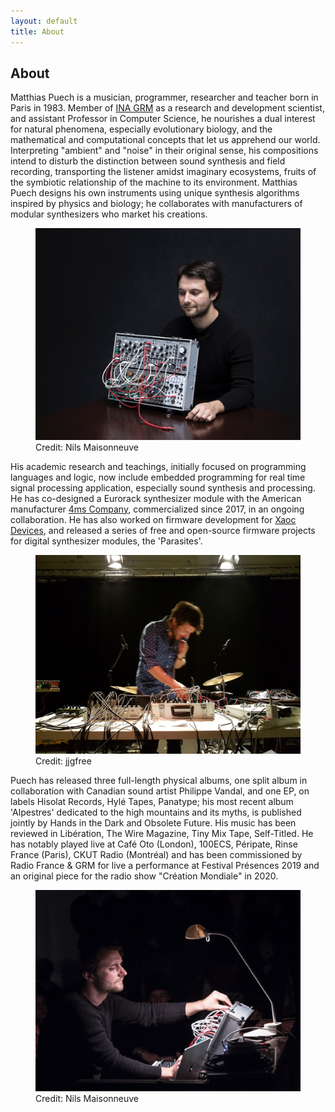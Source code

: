 ```yaml
---
layout: default
title: About
---
```


## About

Matthias Puech is a musician, programmer, researcher and teacher born
in Paris in 1983. Member of [INA GRM](https://inagrm.com/) as a
research and development scientist, and assistant Professor in
Computer Science, he nourishes a dual interest for natural phenomena,
especially evolutionary biology, and the mathematical and
computational concepts that let us apprehend our world. Interpreting
"ambient" and "noise" in their original sense, his compositions intend
to disturb the distinction between sound synthesis and field
recording, transporting the listener amidst imaginary ecosystems,
fruits of the symbiotic relationship of the machine to its
environment. Matthias Puech designs his own instruments using unique
synthesis algorithms inspired by physics and biology; he collaborates
with manufacturers of modular synthesizers who market his creations.

<figure>
  <img src="assets/img/portrait-modulaire.jpg" alt="Portrait" />
  <figcaption>Credit: Nils Maisonneuve</figcaption>
</figure>

His academic research and teachings, initially focused on programming
languages and logic, now include embedded programming for real
time signal processing application, especially sound synthesis and
processing. He has co-designed a Eurorack synthesizer module with the
American manufacturer [4ms Company](https://4mscompany.com/),
commercialized since 2017, in an ongoing collaboration. He has also
worked on firmware development for [Xaoc
Devices](http://xaocdevices.com/), and released a series of free and
open-source firmware projects for digital synthesizer modules, the
'Parasites'.

<figure>
  <img src="assets/img/portrait2.jpg" alt="Portrait" />
  <figcaption>Credit: jjgfree</figcaption>
</figure>

Puech has released three full-length physical albums, one split album
in collaboration with Canadian sound artist Philippe Vandal, and one
EP, on labels Hisolat Records, Hylé Tapes, Panatype; his most recent
album 'Alpestres' dedicated to the high mountains and its myths, is
published jointly by Hands in the Dark and Obsolete Future. His music
has been reviewed in Libération, The Wire Magazine, Tiny Mix Tape,
Self-Titled. He has notably played live at Café Oto (London), 100ECS,
Péripate, Rinse France (Paris), CKUT Radio (Montréal) and has been
commissioned by Radio France & GRM for live a performance at Festival
Présences 2019 and an original piece for the radio show "Création
Mondiale" in 2020.

<figure>
  <img src="assets/img/portrait-100ecs.jpg" alt="Portrait" />
  <figcaption>Credit: Nils Maisonneuve</figcaption>
</figure>
